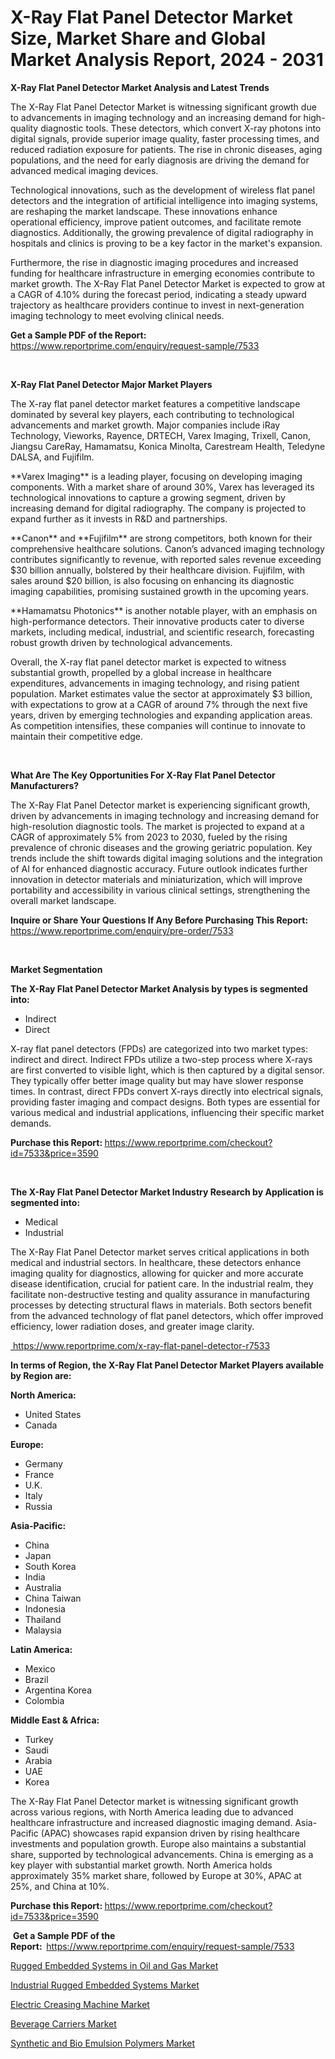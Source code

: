 <p><h1>X-Ray Flat Panel Detector Market Size, Market Share and Global Market Analysis Report, 2024 - 2031</h1></p><p><strong>X-Ray Flat Panel Detector Market Analysis and Latest Trends</strong></p>
<p><p>The X-Ray Flat Panel Detector Market is witnessing significant growth due to advancements in imaging technology and an increasing demand for high-quality diagnostic tools. These detectors, which convert X-ray photons into digital signals, provide superior image quality, faster processing times, and reduced radiation exposure for patients. The rise in chronic diseases, aging populations, and the need for early diagnosis are driving the demand for advanced medical imaging devices.</p><p>Technological innovations, such as the development of wireless flat panel detectors and the integration of artificial intelligence into imaging systems, are reshaping the market landscape. These innovations enhance operational efficiency, improve patient outcomes, and facilitate remote diagnostics. Additionally, the growing prevalence of digital radiography in hospitals and clinics is proving to be a key factor in the market's expansion.</p><p>Furthermore, the rise in diagnostic imaging procedures and increased funding for healthcare infrastructure in emerging economies contribute to market growth. The X-Ray Flat Panel Detector Market is expected to grow at a CAGR of 4.10% during the forecast period, indicating a steady upward trajectory as healthcare providers continue to invest in next-generation imaging technology to meet evolving clinical needs.</p></p>
<p><strong>Get a Sample PDF of the Report:&nbsp;</strong> <a href="https://www.reportprime.com/enquiry/request-sample/7533?utm_campaign=1836&utm_medium=2&utm_source=Github&utm_content=ia&utm_term=25112024&utm_id=x-ray-flat-panel-detector">https://www.reportprime.com/enquiry/request-sample/7533</a></p>
<p>&nbsp;</p>
<p><strong>X-Ray Flat Panel Detector Major Market Players</strong></p>
<p><p>The X-ray flat panel detector market features a competitive landscape dominated by several key players, each contributing to technological advancements and market growth. Major companies include iRay Technology, Vieworks, Rayence, DRTECH, Varex Imaging, Trixell, Canon, Jiangsu CareRay, Hamamatsu, Konica Minolta, Carestream Health, Teledyne DALSA, and Fujifilm.</p><p>**Varex Imaging** is a leading player, focusing on developing imaging components. With a market share of around 30%, Varex has leveraged its technological innovations to capture a growing segment, driven by increasing demand for digital radiography. The company is projected to expand further as it invests in R&D and partnerships.</p><p>**Canon** and **Fujifilm** are strong competitors, both known for their comprehensive healthcare solutions. Canon’s advanced imaging technology contributes significantly to revenue, with reported sales revenue exceeding $30 billion annually, bolstered by their healthcare division. Fujifilm, with sales around $20 billion, is also focusing on enhancing its diagnostic imaging capabilities, promising sustained growth in the upcoming years.</p><p>**Hamamatsu Photonics** is another notable player, with an emphasis on high-performance detectors. Their innovative products cater to diverse markets, including medical, industrial, and scientific research, forecasting robust growth driven by technological advancements.</p><p>Overall, the X-ray flat panel detector market is expected to witness substantial growth, propelled by a global increase in healthcare expenditures, advancements in imaging technology, and rising patient population. Market estimates value the sector at approximately $3 billion, with expectations to grow at a CAGR of around 7% through the next five years, driven by emerging technologies and expanding application areas. As competition intensifies, these companies will continue to innovate to maintain their competitive edge.</p></p>
<p>&nbsp;</p>
<p><strong>What Are The Key Opportunities For X-Ray Flat Panel Detector Manufacturers?</strong></p>
<p><p>The X-Ray Flat Panel Detector market is experiencing significant growth, driven by advancements in imaging technology and increasing demand for high-resolution diagnostic tools. The market is projected to expand at a CAGR of approximately 5% from 2023 to 2030, fueled by the rising prevalence of chronic diseases and the growing geriatric population. Key trends include the shift towards digital imaging solutions and the integration of AI for enhanced diagnostic accuracy. Future outlook indicates further innovation in detector materials and miniaturization, which will improve portability and accessibility in various clinical settings, strengthening the overall market landscape.</p></p>
<p><strong>Inquire or Share Your Questions If Any Before Purchasing This Report:</strong> <a href="https://www.reportprime.com/enquiry/pre-order/7533?utm_campaign=1836&utm_medium=2&utm_source=Github&utm_content=ia&utm_term=25112024&utm_id=x-ray-flat-panel-detector">https://www.reportprime.com/enquiry/pre-order/7533</a></p>
<p>&nbsp;</p>
<p><strong>Market Segmentation</strong></p>
<p><strong>The X-Ray Flat Panel Detector Market Analysis by types is segmented into:</strong></p>
<p><ul><li>Indirect</li><li>Direct</li></ul></p>
<p><p>X-ray flat panel detectors (FPDs) are categorized into two market types: indirect and direct. Indirect FPDs utilize a two-step process where X-rays are first converted to visible light, which is then captured by a digital sensor. They typically offer better image quality but may have slower response times. In contrast, direct FPDs convert X-rays directly into electrical signals, providing faster imaging and compact designs. Both types are essential for various medical and industrial applications, influencing their specific market demands.</p></p>
<p><strong>Purchase this Report:&nbsp;</strong><a href="https://www.reportprime.com/checkout?id=7533&price=3590&utm_campaign=1836&utm_medium=2&utm_source=Github&utm_content=ia&utm_term=25112024&utm_id=x-ray-flat-panel-detector">https://www.reportprime.com/checkout?id=7533&price=3590</a></p>
<p>&nbsp;</p>
<p><strong>The X-Ray Flat Panel Detector Market Industry Research by Application is segmented into:</strong></p>
<p><ul><li>Medical</li><li>Industrial</li></ul></p>
<p><p>The X-Ray Flat Panel Detector market serves critical applications in both medical and industrial sectors. In healthcare, these detectors enhance imaging quality for diagnostics, allowing for quicker and more accurate disease identification, crucial for patient care. In the industrial realm, they facilitate non-destructive testing and quality assurance in manufacturing processes by detecting structural flaws in materials. Both sectors benefit from the advanced technology of flat panel detectors, which offer improved efficiency, lower radiation doses, and greater image clarity.</p></p>
<p><a href="https://www.reportprime.com/x-ray-flat-panel-detector-r7533?utm_campaign=1836&utm_medium=2&utm_source=Github&utm_content=ia&utm_term=25112024&utm_id=x-ray-flat-panel-detector">&nbsp;https://www.reportprime.com/x-ray-flat-panel-detector-r7533</a></p>
<p><strong>In terms of Region, the X-Ray Flat Panel Detector Market Players available by Region are:</strong></p>
<p>
    <p> <strong> North America: </strong>
        <ul>
            <li>United States</li>
            <li>Canada</li>
        </ul>
        </p> 
    <p> <strong> Europe: </strong>
        <ul>
            <li>Germany</li>
            <li>France</li>
            <li>U.K.</li>
            <li>Italy</li>
            <li>Russia</li>
        </ul>
        </p> 
    <p> <strong> Asia-Pacific: </strong>
        <ul>
            <li>China</li>
            <li>Japan</li>
            <li>South Korea</li>
            <li>India</li>
            <li>Australia</li>
            <li>China Taiwan</li>
            <li>Indonesia</li>
            <li>Thailand</li>
            <li>Malaysia</li>
        </ul>
        </p> 
    <p> <strong> Latin America: </strong>
        <ul>
            <li>Mexico</li>
            <li>Brazil</li>
            <li>Argentina Korea</li>
            <li>Colombia</li>
        </ul>
        </p> 
    <p> <strong> Middle East & Africa: </strong>
        <ul>
            <li>Turkey</li>
            <li>Saudi</li>
            <li>Arabia</li>
            <li>UAE</li>
            <li>Korea</li>
        </ul>
    </p>
    </p>
<p><p>The X-Ray Flat Panel Detector market is witnessing significant growth across various regions, with North America leading due to advanced healthcare infrastructure and increased diagnostic imaging demand. Asia-Pacific (APAC) showcases rapid expansion driven by rising healthcare investments and population growth. Europe also maintains a substantial share, supported by technological advancements. China is emerging as a key player with substantial market growth. North America holds approximately 35% market share, followed by Europe at 30%, APAC at 25%, and China at 10%.</p></p>
<p><strong>Purchase this Report: </strong><a href="https://www.reportprime.com/checkout?id=7533&price=3590&utm_campaign=1836&utm_medium=2&utm_source=Github&utm_content=ia&utm_term=25112024&utm_id=x-ray-flat-panel-detector">https://www.reportprime.com/checkout?id=7533&price=3590</a></p>
<p>&nbsp;<strong>Get a Sample PDF of the Report:&nbsp;&nbsp;</strong><a href="https://www.reportprime.com/enquiry/request-sample/7533?utm_campaign=1836&utm_medium=2&utm_source=Github&utm_content=ia&utm_term=25112024&utm_id=x-ray-flat-panel-detector">https://www.reportprime.com/enquiry/request-sample/7533</a></p>
<p><strong></strong></p>
<p><p><a href="https://issuu.com/reportprime-2/docs/rugged-embedded-systems-in-oil-and-_6e10150d1aac7c?utm_campaign=1836&utm_medium=2&utm_source=Github&utm_content=ia&utm_term=25112024&utm_id=x-ray-flat-panel-detector">Rugged Embedded Systems in Oil and Gas Market</a></p><p><a href="https://issuu.com/reportprime-2/docs/industrial-rugged-embedded-systems-_7ae1233632aeab?utm_campaign=1836&utm_medium=2&utm_source=Github&utm_content=ia&utm_term=25112024&utm_id=x-ray-flat-panel-detector">Industrial Rugged Embedded Systems Market</a></p><p><a href="https://github.com/mabutironaldo/Market-Research-Report-List-6/blob/main/electric-creasing-machine-market.md?utm_campaign=1836&utm_medium=2&utm_source=Github&utm_content=ia&utm_term=25112024&utm_id=x-ray-flat-panel-detector">Electric Creasing Machine Market</a></p><p><a href="https://www.linkedin.com/pulse/beverage-carriers-market-scopegrowingat-cagr-of92-insights-1bywc?utm_campaign=1836&utm_medium=2&utm_source=Github&utm_content=ia&utm_term=25112024&utm_id=x-ray-flat-panel-detector">Beverage Carriers Market</a></p><p><a href="https://www.linkedin.com/pulse/synthetic-bio-emulsion-polymers-market-growth-outlook-65tle?utm_campaign=1836&utm_medium=2&utm_source=Github&utm_content=ia&utm_term=25112024&utm_id=x-ray-flat-panel-detector">Synthetic and Bio Emulsion Polymers Market</a></p></p>